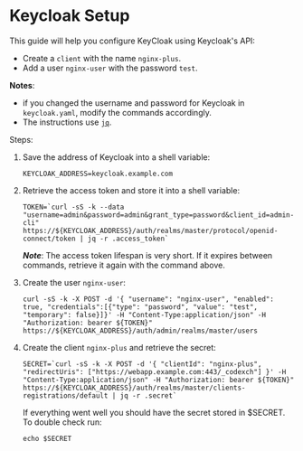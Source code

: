 # Keycloak Setup

This guide will help you configure KeyCloak using Keycloak's API:

- Create a `client` with the name `nginx-plus`.
- Add a user `nginx-user` with the password `test`.

**Notes**:

- if you changed the username and password for Keycloak in `keycloak.yaml`, modify the commands accordingly.
- The instructions use [`jq`](https://stedolan.github.io/jq/).

Steps:

1. Save the address of Keycloak into a shell variable:

    ```console
    KEYCLOAK_ADDRESS=keycloak.example.com
    ```

1. Retrieve the access token and store it into a shell variable:

    ```console
    TOKEN=`curl -sS -k --data "username=admin&password=admin&grant_type=password&client_id=admin-cli" https://${KEYCLOAK_ADDRESS}/auth/realms/master/protocol/openid-connect/token | jq -r .access_token`
    ```

    ***Note***: The access token lifespan is very short. If it expires between commands, retrieve it again with the
    command above.
1. Create the user `nginx-user`:

    ```console
    curl -sS -k -X POST -d '{ "username": "nginx-user", "enabled": true, "credentials":[{"type": "password", "value": "test", "temporary": false}]}' -H "Content-Type:application/json" -H "Authorization: bearer ${TOKEN}" https://${KEYCLOAK_ADDRESS}/auth/admin/realms/master/users
    ```

1. Create the client `nginx-plus` and retrieve the secret:

    ```console
    SECRET=`curl -sS -k -X POST -d '{ "clientId": "nginx-plus", "redirectUris": ["https://webapp.example.com:443/_codexch"] }' -H "Content-Type:application/json" -H "Authorization: bearer ${TOKEN}" https://${KEYCLOAK_ADDRESS}/auth/realms/master/clients-registrations/default | jq -r .secret`
    ```

    If everything went well you should have the secret stored in $SECRET. To double check run:

    ```console
    echo $SECRET
    ```
